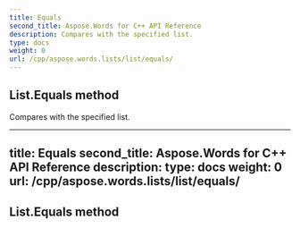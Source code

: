 ```yaml
---
title: Equals
second_title: Aspose.Words for C++ API Reference
description: Compares with the specified list. 
type: docs
weight: 0
url: /cpp/aspose.words.lists/list/equals/
---
```

## List.Equals method


Compares with the specified list. 

---
title: Equals
second_title: Aspose.Words for C++ API Reference
description: 
type: docs
weight: 0
url: /cpp/aspose.words.lists/list/equals/
---
## List.Equals method




